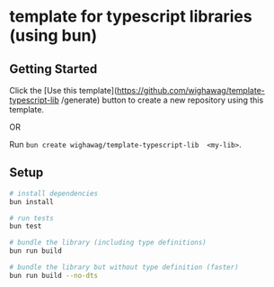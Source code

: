 # template for typescript libraries (using bun)

## Getting Started

Click the [Use this template](https://github.com/wighawag/template-typescript-lib /generate) button to create a new repository using this template.

OR

Run `bun create wighawag/template-typescript-lib  <my-lib>`.

## Setup

```bash
# install dependencies
bun install

# run tests
bun test

# bundle the library (including type definitions)
bun run build
```

```bash
# bundle the library but without type definition (faster)
bun run build --no-dts
```
